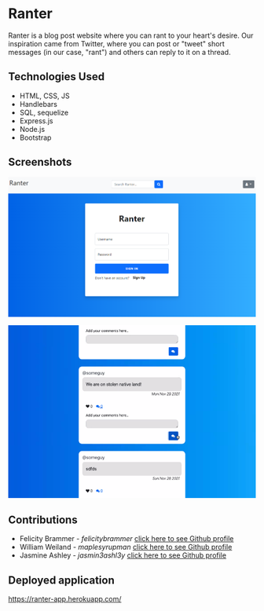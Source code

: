 # Ranter

Ranter is a blog post website where you can rant to your heart's desire. Our inspiration came from Twitter, where you can post or "tweet" short messages (in our case, "rant") and others can reply to it on a thread. 

## Technologies Used

- HTML, CSS, JS
- Handlebars
- SQL, sequelize
- Express.js
- Node.js
- Bootstrap

## Screenshots

![Login page:](public/assets/images/login-page.PNG)

![Add a Rant:](public/assets/images/screenshot-rant.PNG)

## Contributions

 - Felicity Brammer - *felicitybrammer* [click here to see Github profile](github.com/felicitybrammer)
 - William Weiland - *maplesyrupman* [click here to see Github profile](github.com/maplesyrupman) 
 - Jasmine Ashley - *jasmin3ashl3y* [click here to see Github profile](github.com/jasmin3ashl3y)

## Deployed application

https://ranter-app.herokuapp.com/
